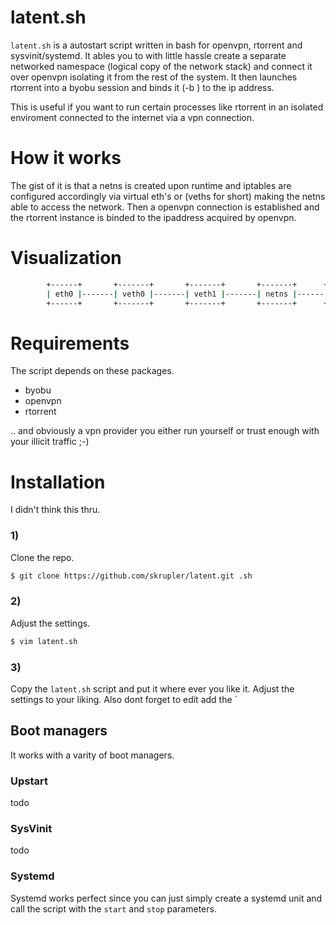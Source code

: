 # latent.sh
`latent.sh` is a autostart script written in bash for openvpn, rtorrent and sysvinit/systemd. It ables you to with little hassle
create a separate networked namespace (logical copy of the network stack) and connect it over openvpn isolating it from the rest of the system. It then launches rtorrent into a byobu session and binds it (-b <ipaddr>) to the ip address.

This is useful if you want to run certain processes like rtorrent in an isolated enviroment connected to the internet
via a vpn connection.

# How it works
The gist of it is that a netns is created upon runtime and iptables are configured accordingly via virtual eth's or (veths for short) making the netns able to access the network.
Then a openvpn connection is established and the rtorrent instance is binded to the ipaddress acquired by openvpn.

# Visualization
```bash
        +------+       +-------+       +-------+       +-------+      +---------+      +----------+
        | eth0 |-------| veth0 |-------| veth1 |-------| netns |------| openvpn |------| rtorrent |
        +------+       +-------+       +-------+       +-------+      +---------+      +----------+
```

# Requirements
The script depends on these packages.

* byobu
* openvpn
* rtorrent

.. and obviously a vpn provider you either run yourself or trust enough with your illicit traffic ;-)

# Installation
I didn't think this thru.

### 1)
Clone the repo.
```bash
$ git clone https://github.com/skrupler/latent.git .sh
```
### 2)
Adjust the settings.
```bash
$ vim latent.sh
```

### 3)



Copy the `latent.sh` script and put it where ever you like it. Adjust the settings to your
liking. Also dont forget to edit add the `


## Boot managers
It works with a varity of boot managers. 

### Upstart
todo

### SysVinit
todo

### Systemd
Systemd works perfect since you can just simply create a systemd unit and call the script with the `start` and `stop` parameters.




